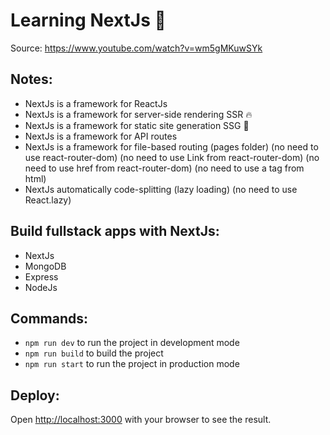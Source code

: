 # Learning NextJs 📝

Source: https://www.youtube.com/watch?v=wm5gMKuwSYk

## Notes:
- NextJs is a framework for ReactJs 
- NextJs is a framework for server-side rendering SSR 🔥
- NextJs is a framework for static site generation SSG 🚀
- NextJs is a framework for API routes
- NextJs is a framework for file-based routing (pages folder) (no need to use react-router-dom) (no need to use Link from react-router-dom) (no need to use href from react-router-dom) (no need to use a tag from html)
- NextJs automatically code-splitting (lazy loading) (no need to use React.lazy)

## Build fullstack apps with NextJs:
- NextJs
- MongoDB
- Express
- NodeJs

## Commands:
- `npm run dev` to run the project in development mode
- `npm run build` to build the project
- `npm run start` to run the project in production mode

## Deploy:
Open [http://localhost:3000](http://localhost:3000) with your browser to see the result.